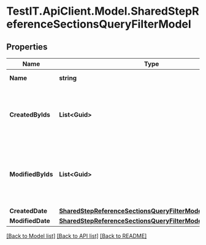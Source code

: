 # TestIT.ApiClient.Model.SharedStepReferenceSectionsQueryFilterModel

## Properties

Name | Type | Description | Notes
------------ | ------------- | ------------- | -------------
**Name** | **string** | Name of section | [optional] 
**CreatedByIds** | **List&lt;Guid&gt;** | Collection of identifiers of users who created work item | [optional] 
**ModifiedByIds** | **List&lt;Guid&gt;** | Collection of identifiers of users who applied last modification to work item | [optional] 
**CreatedDate** | [**SharedStepReferenceSectionsQueryFilterModelCreatedDate**](SharedStepReferenceSectionsQueryFilterModelCreatedDate.md) |  | [optional] 
**ModifiedDate** | [**SharedStepReferenceSectionsQueryFilterModelModifiedDate**](SharedStepReferenceSectionsQueryFilterModelModifiedDate.md) |  | [optional] 

[[Back to Model list]](../README.md#documentation-for-models) [[Back to API list]](../README.md#documentation-for-api-endpoints) [[Back to README]](../README.md)

